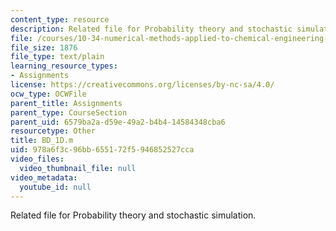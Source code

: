 ```yaml
---
content_type: resource
description: Related file for Probability theory and stochastic simulation.
file: /courses/10-34-numerical-methods-applied-to-chemical-engineering-fall-2005/978a6f3c96bb655172f5946852527cca_BD_1D.m
file_size: 1876
file_type: text/plain
learning_resource_types:
- Assignments
license: https://creativecommons.org/licenses/by-nc-sa/4.0/
ocw_type: OCWFile
parent_title: Assignments
parent_type: CourseSection
parent_uid: 6579ba2a-d59e-49a2-b4b4-14584348cba6
resourcetype: Other
title: BD_1D.m
uid: 978a6f3c-96bb-6551-72f5-946852527cca
video_files:
  video_thumbnail_file: null
video_metadata:
  youtube_id: null
---
```

Related file for Probability theory and stochastic simulation.